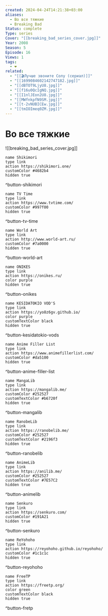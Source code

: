 ```yaml
---
created: 2024-04-24T14:21:38+03:00
aliases:
  - Во все тяжкие
  - Breaking Bad
Status: complete
Type: series
Cover: "[[breaking_bad_series_cover.jpg]]"
Year: 2008
Season: 5
Episode: 16
Views: 1
tags:
  - ❤
related:
  - "[[🎬Лучше звоните Солу (сериал)]]"
  - "[[1699084602142747182.jpg]]"
  - "[[dBTOT9LjyU8.jpg]]"
  - "[[f16u0QcIgNQ.jpg]]"
  - "[[I1nlJEon2U8.jpg]]"
  - "[[MWfnkpfN9SM.jpg]]"
  - "[[t-2vNUBICEw.jpg]]"
  - "[[tmIOImeq0ZM.jpg]]"
---
```


# Во все тяжкие

![[breaking_bad_series_cover.jpg]]


```button
name Shikimori
type link
action https://shikimori.one/
customColor #4682b4
hidden true
```
^button-shikimori

```button
name TV Time
type link
action https://www.tvtime.com/
customColor #997f00
hidden true
```
^button-tv-time

```button
name World Art
type link
action http://www.world-art.ru/
customColor #7a0000
hidden true
```
^button-world-art

```button
name ONIKES
type link
action https://onikes.ru/
color purple
hidden true
```
^button-onikes

```button
name KESIDATOKIO VOD'S
type link
action https://yo8z6gv.github.io/
color purple
customTextColor black
hidden true
```
^button-kesidatokio-vods

```button
name Anime Filler List
type link
action https://www.animefillerlist.com/
customColor #da5100
hidden true
```
^button-anime-filler-list

```button
name MangaLib
type link
action https://mangalib.me/
customColor #252527
customTextColor #b6720f
hidden true
```
^button-mangalib

```button
name RanobeLib
type link
action https://ranobelib.me/
customColor #252527
customTextColor #2196f3
hidden true
```
^button-ranobelib

```button
name AnimeLib
type link
action https://anilib.me/
customColor #252527
customTextColor #7E57C2
hidden true
```
^button-animelib

```button
name Senkuro
type link
action https://senkuro.com/
customColor #191A21
hidden true
```
^button-senkuro

```button
name ReYohoho
type link
action https://reyohoho.github.io/reyohoho/
customColor #1c1c1c
hidden true
```
^button-reyohoho

```button
name FreeTP
type link
action https://freetp.org/
color green
customTextColor black
hidden true
```
^button-fretp
